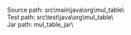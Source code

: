 Source path: src\main\java\org\mul_table\  
Test path: src\test\java\org\mul_table\  
Jar path: mul_table_jar\  
